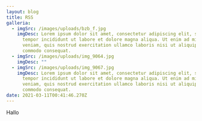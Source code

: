 ```yaml
---
layout: blog
title: RSS
galleria:
  - imgSrc: /images/uploads/bzb_f.jpg
    imgDesc: Lorem ipsum dolor sit amet, consectetur adipiscing elit, sed do eiusmod
      tempor incididunt ut labore et dolore magna aliqua. Ut enim ad minim
      veniam, quis nostrud exercitation ullamco laboris nisi ut aliquip ex ea
      commodo consequat.
  - imgSrc: /images/uploads/img_9064.jpg
    imgDesc: ""
  - imgSrc: /images/uploads/img_9067.jpg
    imgDesc: Lorem ipsum dolor sit amet, consectetur adipiscing elit, sed do eiusmod
      tempor incididunt ut labore et dolore magna aliqua. Ut enim ad minim
      veniam, quis nostrud exercitation ullamco laboris nisi ut aliquip ex ea
      commodo consequat.
date: 2021-03-11T00:41:46.270Z
---
```

Hallo